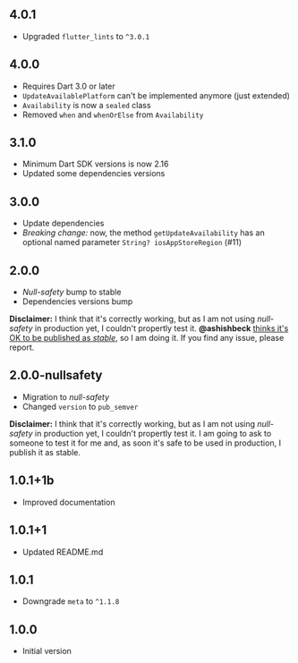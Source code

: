 ## 4.0.1

- Upgraded `flutter_lints` to `^3.0.1`

## 4.0.0

- Requires Dart 3.0 or later
- `UpdateAvailablePlatform` can't be implemented anymore (just extended)
- `Availability` is now a `sealed` class
- Removed `when` and `whenOrElse` from `Availability`

## 3.1.0

- Minimum Dart SDK versions is now 2.16
- Updated some dependencies versions

## 3.0.0

- Update dependencies
- *Breaking change:* now, the method `getUpdateAvailability` has an optional named parameter `String? iosAppStoreRegion` (#11)

## 2.0.0

- *Null-safety* bump to stable
- Dependencies versions bump

**Disclaimer:** I think that it's correctly working, but as I am not using *null-safety* in production yet, I couldn't propertly test it. **@ashishbeck** [thinks it's OK to be published as *stable*](https://github.com/mateusfccp/update_available/issues/5#issuecomment-797945264), so I am doing it. If you find any issue, please report.

## 2.0.0-nullsafety

- Migration to *null-safety*
- Changed `version` to `pub_semver`

**Disclaimer:** I think that it's correctly working, but as I am not using *null-safety* in production yet, I couldn't propertly test it. I am going to ask to someone to test it for me and, as soon it's safe to be used in production, I publish it as stable.

## 1.0.1+1b

- Improved documentation

## 1.0.1+1

- Updated README.md

## 1.0.1

- Downgrade `meta` to `^1.1.8`

## 1.0.0

- Initial version
